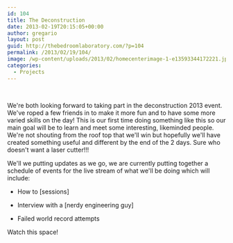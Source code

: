 ```yaml
---
id: 104
title: The Deconstruction
date: 2013-02-19T20:15:05+00:00
author: gregario
layout: post
guid: http://thebedroomlaboratory.com/?p=104
permalink: /2013/02/19/104/
image: /wp-content/uploads/2013/02/homecenterimage-1-e13593344172221.jpg
categories:
  - Projects
---
```

&nbsp;

We're both looking forward to taking part in the deconstruction 2013 event. We've roped a few friends in to make it more fun and to have some more varied skills on the day! This is our first time doing something like this so our main goal will be to learn and meet some interesting, likeminded people. We're not shouting from the roof top that we'll win but hopefully we'll have created something useful and different by the end of the 2 days. Sure who doesn't want a laser cutter!!!

We'll we putting updates as we go, we are currently putting together a schedule of events for the live stream of what we'll be doing which will include:

- How to [sessions]
  
- Interview with a [nerdy engineering guy]
  
- Failed world record attempts

Watch this space!